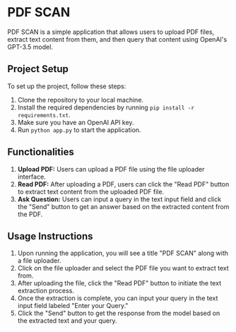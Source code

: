# PDF SCAN

PDF SCAN is a simple application that allows users to upload PDF files, extract text content from them, and then query that content using OpenAI's GPT-3.5 model.

## Project Setup

To set up the project, follow these steps:

1. Clone the repository to your local machine.
2. Install the required dependencies by running `pip install -r requirements.txt`.
3. Make sure you have an OpenAI API key.
4. Run `python app.py` to start the application.

## Functionalities

1. **Upload PDF:** Users can upload a PDF file using the file uploader interface.
2. **Read PDF:** After uploading a PDF, users can click the "Read PDF" button to extract text content from the uploaded PDF file.
3. **Ask Question:** Users can input a query in the text input field and click the "Send" button to get an answer based on the extracted content from the PDF.

## Usage Instructions

1. Upon running the application, you will see a title "PDF SCAN" along with a file uploader.
2. Click on the file uploader and select the PDF file you want to extract text from.
3. After uploading the file, click the "Read PDF" button to initiate the text extraction process.
4. Once the extraction is complete, you can input your query in the text input field labeled "Enter your Query."
5. Click the "Send" button to get the response from the model based on the extracted text and your query.
